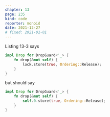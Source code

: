 ```yaml
---
chapter: 13
page: 235
kind: code
reporter: monoid
date: 2021-12-27
# fixed: 2021-01-01
---
```

Listing 13-3 says

```rust
impl Drop for DropGuard<'_> {
    fn drop(&mut self) {
        lock.store(true, Ordering::Release);
    }
}
```

but should say

```rust
impl Drop for DropGuard<'_> {
    fn drop(&mut self) {
        self.0.store(true, Ordering::Release);
    }
}
```
